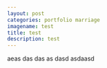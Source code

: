```yaml
---
layout: post
categories: portfolio marriage
imagename: test
title: test
description: test
---
```

aeas das das as dasd asdaasd